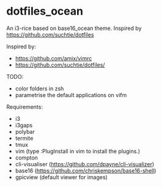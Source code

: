 # dotfiles_ocean
An i3-rice based on base16_ocean theme.
Inspired by https://github.com/suchtie/dotfiles

Inspired by:
 - https://github.com/amix/vimrc
 - https://github.com/suchtie/dotfiles/

TODO:
 - color folders in zsh
 - parametrise the default applications on vifm


Requirements:
 - i3
 - i3gaps
 - polybar
 - termite
 - tmux
 - vim (type :PlugInstall in vim to install the plugins.)
 - compton
 - cli-visualiser (https://github.com/dpayne/cli-visualizer)
 - base16 (https://github.com/chriskempson/base16-shell)
 - gpicview (default viewer for images)
